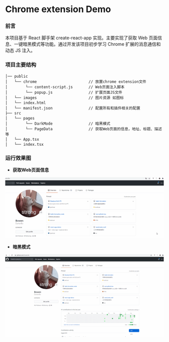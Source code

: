 



# Chrome extension Demo

### 前言

本项目基于 React 脚手架 create-react-app 实现。主要实现了获取 Web 页面信息、一键暗黑模式等功能。通过开发该项目初步学习 Chrome 扩展的消息通信和动态 JS 注入。



### 项目主要结构

```
│── public                           
│   └── chrome                       // 放置chrome extension文件
│        └── content-script.js       // Web页面注入脚本
│        └── popup.js                // 扩展页面JS文件
│   └── images                       // 图片资源 如图标
│   └── index.html                   
│   └── manifest.json                // 配置所有和插件相关的配置
├── src             
│   └── pages            
│        └── DarkMode                // 暗黑模式
│        └── PageData                // 获取Web页面的信息，地址、标题、描述等
│   └── App.tsx          
│   └── index.tsx      
```



### 运行效果图

* **获取Web页面信息**

![获取Web页面信息](.\screenshots\获取Web页面信息.gif)



* **暗黑模式**

![获取Web页面信息](.\screenshots\暗黑模式.gif)